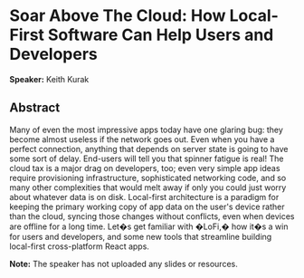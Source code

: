 ﻿# Soar Above The Cloud: How Local-First Software Can Help Users and Developers

**Speaker:** Keith Kurak

## Abstract

Many of even the most impressive apps today have one glaring bug: they become almost useless if the network goes out. Even when you have a perfect connection, anything that depends on server state is going to have some sort of delay. End-users will tell you that spinner fatigue is real! The cloud tax is a major drag on developers, too; even very simple app ideas require provisioning infrastructure, sophisticated networking code, and so many other complexities that would melt away if only you could just worry about whatever data is on disk. Local-first architecture is a paradigm for keeping the primary working copy of app data on the user's device rather than the cloud, syncing those changes without conflicts, even when devices are offline for a long time. Let�s get familiar with �LoFi,� how it�s a win for users and developers, and some new tools that streamline building local-first cross-platform React apps.

**Note:** The speaker has not uploaded any slides or resources.
